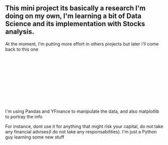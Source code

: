 <H2>This mini project its basically a research I'm doing on my own, I'm learning a bit of Data Science and its implementation with Stocks analysis. </H2> 
<p> At the moment, I'm putting more effort in others projects but later i'll come back to this one </p>



<br>
<br>
<br>
<br>
<br>
<br>
<br>
<br>
<br>





<p> I'm using Pandas and YFinance to manipulate the data, and also matplotlib to portray the info</p>
<p>For instance, dont use it for anything that might risk your capital, do not take any financial advises(I do not take any responsabilities). I'm just a Python guy learning some new stuff</p>
